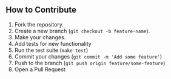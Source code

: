 ## How to Contribute

1. Fork the repository.
2. Create a new branch (`git checkout -b feature-name`).
3. Make your changes.
4. Add tests for new functionality
5. Run the test suite (`make test`)
6. Commit your changes (`git commit -m 'Add some feature'`)
7. Push to the branch (`git push origin feature/some-feature`)
8. Open a Pull Request
